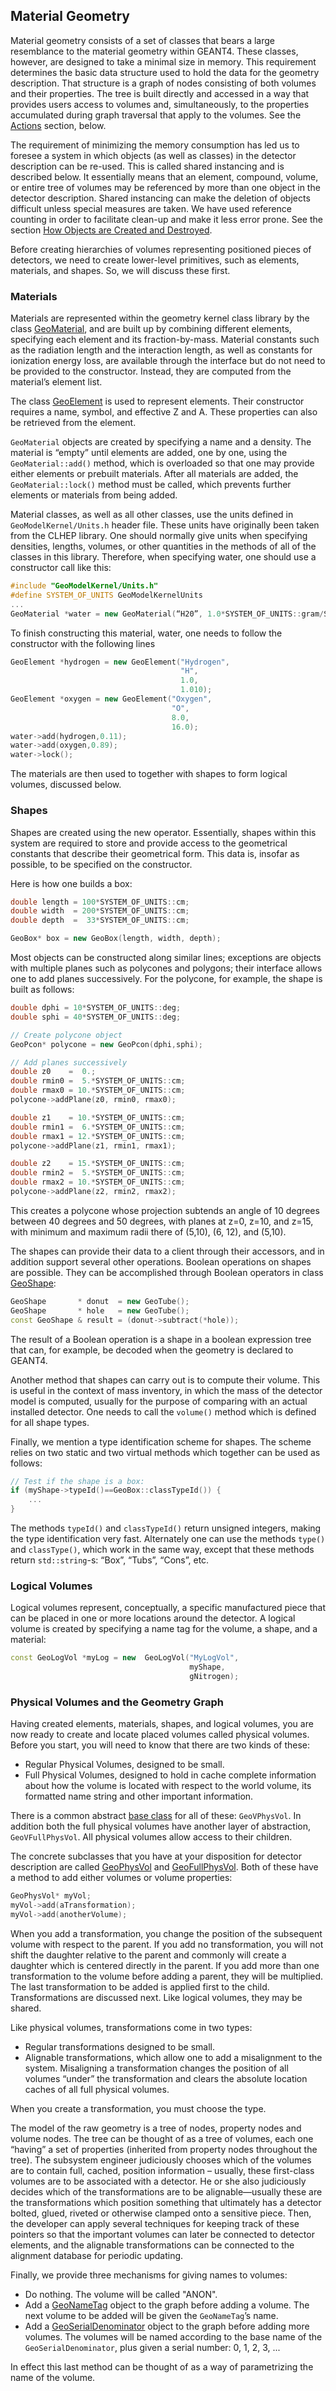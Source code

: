 
## Material Geometry

Material geometry consists of a set of classes that bears a large resemblance to the material geometry within GEANT4. These classes, however, are designed to take a minimal size in memory. This requirement determines the basic data structure used to hold the data for the geometry description. That structure is a graph of nodes consisting of both volumes and their properties. The tree is built directly and accessed in a way that provides users access to volumes and, simultaneously, to the properties accumulated during graph traversal that apply to the volumes. See the [Actions]() section, below.

The requirement of minimizing the memory consumption has led us to foresee a system in which objects (as well as classes) in the detector description can be re-used. This is called shared instancing and is described below. It essentially means that an element, compound, volume, or entire tree of volumes may be referenced by more than one object in the detector description.   Shared instancing can make the deletion of objects difficult unless special measures are taken.  We have used reference counting in order to facilitate clean-up and make it less error prone. See the section [How Objects are Created and Destroyed]().

Before creating hierarchies of volumes representing positioned pieces of detectors, we need to create lower-level primitives, such as elements, materials, and shapes. So, we will discuss these first.

### Materials

Materials are represented within the geometry kernel class library by the class [GeoMaterial](/components/kernel/reference/#geomaterial), and are built up by combining different elements, specifying each element and its fraction-by-mass.  Material constants such as the radiation length and the interaction length, as well as constants for ionization energy loss, are available through the interface but do not need to be provided to the constructor.  Instead, they are computed from the material’s element list.

The class [GeoElement](/components/kernel/reference/#geoelement) is used to represent elements.  Their constructor requires a name, symbol, and effective Z and A. These properties can also be retrieved from the element.

`GeoMaterial` objects are created by specifying a name and a density.  The material is “empty” until elements are added, one by one, using the `GeoMaterial::add()` method, which is overloaded so that one may provide either elements or prebuilt materials.  After all materials are added, the `GeoMaterial::lock()` method must be called, which prevents further elements or materials from being added.

Material classes, as well as all other classes, use the units defined in `GeoModelKernel/Units.h` header file. These units have originally been taken from the CLHEP library. One should normally give units when specifying densities, lengths, volumes, or other quantities in the methods of all of the classes in this library.  Therefore, when specifying water, one should use a constructor call like this:

```cpp
#include "GeoModelKernel/Units.h"
#define SYSTEM_OF_UNITS GeoModelKernelUnits
...
GeoMaterial *water = new GeoMaterial(“H20”, 1.0*SYSTEM_OF_UNITS::gram/SYSTEM_OF_UNITS::cm3);
```

To finish constructing this material, water, one needs to follow the constructor with the following lines

```cpp
GeoElement *hydrogen = new GeoElement("Hydrogen",
                                      "H",
                                      1.0,
                                      1.010);
GeoElement *oxygen = new GeoElement("Oxygen",
                                    "O",
                                    8.0,
                                    16.0);
water->add(hydrogen,0.11);
water->add(oxygen,0.89);
water->lock();
```

The materials are then used to together with shapes to form logical volumes, discussed below.

### Shapes

Shapes are created using the new operator. Essentially, shapes within this system are required to store and provide access to the geometrical constants that describe their geometrical form. This data is, insofar as possible, to be specified on the constructor.

Here is how one builds a box:

```cpp
double length = 100*SYSTEM_OF_UNITS::cm;
double width  = 200*SYSTEM_OF_UNITS::cm;
double depth  =  33*SYSTEM_OF_UNITS::cm;

GeoBox* box = new GeoBox(length, width, depth);
```

Most objects can be constructed along similar lines; exceptions are objects with multiple planes such as polycones and polygons; their interface allows one to add planes successively. For the polycone, for example, the shape is built as follows:

```cpp
double dphi = 10*SYSTEM_OF_UNITS::deg;
double sphi = 40*SYSTEM_OF_UNITS::deg;

// Create polycone object
GeoPcon* polycone = new GeoPcon(dphi,sphi);

// Add planes successively
double z0    =  0.;
double rmin0 =  5.*SYSTEM_OF_UNITS::cm;
double rmax0 = 10.*SYSTEM_OF_UNITS::cm;
polycone->addPlane(z0, rmin0, rmax0);

double z1    = 10.*SYSTEM_OF_UNITS::cm;
double rmin1 =  6.*SYSTEM_OF_UNITS::cm;
double rmax1 = 12.*SYSTEM_OF_UNITS::cm;
polycone->addPlane(z1, rmin1, rmax1);

double z2    = 15.*SYSTEM_OF_UNITS::cm;
double rmin2 =  5.*SYSTEM_OF_UNITS::cm;
double rmax2 = 10.*SYSTEM_OF_UNITS::cm;
polycone->addPlane(z2, rmin2, rmax2);
```

This creates a polycone whose projection subtends an angle of 10 degrees between 40 degrees and 50 degrees, with planes at z=0, z=10, and z=15, with minimum and maximum radii there of (5,10), (6, 12), and (5,10).

The shapes can provide their data to a client through their accessors, and in addition support several other operations. Boolean operations on shapes are possible.  They can be accomplished through Boolean operators in class [GeoShape](/components/kernel/reference/#introduction_1):

```cpp
GeoShape       * donut  = new GeoTube();
GeoShape       * hole   = new GeoTube();
const GeoShape & result = (donut->subtract(*hole));
```

The result of a Boolean operation is a shape in a boolean expression tree that can, for example, be decoded when the geometry is declared to GEANT4.

Another method that shapes can carry out is to compute their volume.  This is useful in the context of mass inventory, in which the mass of the detector model is computed, usually for the purpose of comparing with an actual installed detector. One needs to call the `volume()` method which is defined for all shape types.

Finally, we mention a type identification scheme for shapes.  The scheme relies on two static and two virtual methods which together can be used as follows:

```cpp
// Test if the shape is a box:
if (myShape->typeId()==GeoBox::classTypeId()) {
	...
}
```

The methods `typeId()` and `classTypeId()` return unsigned integers, making the type identification very  fast.  Alternately one can use the methods `type()` and `classType()`, which work in the same way, except that these methods return `std::string`-s:  “Box”, “Tubs”, “Cons”, etc.

### Logical Volumes

Logical volumes represent, conceptually, a specific manufactured piece that can be placed in one or more locations around the detector.  A logical volume is created by specifying a name tag for the volume, a shape, and a material:

```cpp
const GeoLogVol *myLog = new  GeoLogVol("MyLogVol",
                                        myShape,
                                        gNitrogen);
```

### Physical Volumes and the Geometry Graph

Having created elements, materials, shapes, and logical volumes, you are now ready to create and locate placed volumes called physical volumes. Before you start, you will need to know that there are two kinds of these:

 * Regular Physical Volumes, designed to be small.
 * Full Physical Volumes, designed to hold in cache complete information about how the volume is located with respect to the world volume, its formatted name string and other important information.

There is a common abstract [base class](/components/kernel/overview/#geomodel-kernel-overview) for all of these:  `GeoVPhysVol`.  In addition both the full physical volumes have another layer of abstraction, `GeoVFullPhysVol`. All physical volumes allow access to their children.

The concrete subclasses that you have at your disposition for detector description are called [GeoPhysVol](/components/kernel/reference/#geophysvol) and [GeoFullPhysVol](/components/kernel/reference/#geofullphysvol).  Both of these have a method to add either volumes or volume properties:

```cpp
GeoPhysVol* myVol;
myVol->add(aTransformation);
myVol->add(anotherVolume);
```

When you add a transformation, you change the position of the subsequent volume with respect to the parent.  If you add no transformation, you will not shift the daughter relative to the parent and commonly will create a daughter which is centered directly in the parent. If you add more than one transformation to the volume before adding a parent, they will be multiplied.  The last transformation to be added is applied first to the child. Transformations are discussed next. Like logical volumes, they may be shared.

Like physical volumes, transformations come in two types:

* Regular transformations designed to be small.
* Alignable transformations, which allow one to add a misalignment to the system.  Misaligning a transformation changes the position of all volumes “under” the transformation and clears the absolute location caches of all full physical volumes.

When you create a transformation, you must choose the type.

The model of the raw geometry is a tree of nodes, property nodes and volume nodes. The tree can be thought of as a tree of volumes, each one “having” a set of properties (inherited from property nodes throughout the tree). The subsystem engineer judiciously chooses which of the volumes are to contain full, cached, position information – usually, these first-class volumes are to be associated with a detector. He or she also judiciously decides which of the transformations are to be alignable—usually these are the transformations which position something that ultimately has a detector bolted, glued, riveted or otherwise clamped onto a sensitive piece.  Then, the developer can apply several techniques for keeping track of these pointers so that the important volumes can later be connected to detector elements, and the alignable transformations can be connected to the alignment database for periodic updating.

Finally, we provide three mechanisms for giving names to volumes:

* Do nothing.  The volume will be called "ANON".
* Add a [GeoNameTag](/components/kernel/reference/#geonametag) object to the graph before adding a volume.  The next volume to be added will be given the `GeoNameTag`’s name.
* Add a [GeoSerialDenominator](/components/kernel/reference/#geoserialdenominator) object to the graph before adding more volumes. The volumes will be named according to the base name of the `GeoSerialDenominator`, plus given a serial number: 0, 1, 2, 3, ...

In effect this last method can be thought of as a way of parametrizing the name of the volume.